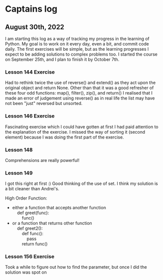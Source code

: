 # Captains log

## August 30th, 2022
I am starting  this log as a way of tracking my progress in the learning of Python.
My goal is to work on it every day, even a bit, and commit code daily.
The first exercises will be simple, but as the learning progresses I expect to be adding solutions to complex problems too.
I started the course on September 25th, and I plan to finish it by October 7th.

### Lesson 144 Exercise
Had to rethink twice the use of reverse() and extend() as they act upon the original object and return None. Other than that it was a good refresher of these four odd functions: map(), filter(), zip(), and return()
I realised that I made an error of judgement using reverse() as in real life the list may have not been "just" reversed but unsorted.

### Lesson 146 Exercise
Fascinating exercise which I could have gotten at first I had paid attention to the explanation of the exercise. I missed the way of sorting it (second element) because I was doing the first part of the exercise.

### Lesson 148
Comprehensions are really powerful!

### Lesson 149
I got this right at first :) Good thinking of the use of set. I think my solution is a bit cleaner than Andrei's.

High Order Function:
 - either a function that accepts another function<br /> 
&nbsp;&nbsp;&nbsp;&nbsp;def greet(func):<br />
&nbsp;&nbsp;&nbsp;&nbsp;&nbsp;&nbsp;&nbsp;&nbsp;func()<br />
- or a function that returns other function<br />
&nbsp;&nbsp;&nbsp;&nbsp;def greet2(): <br />
&nbsp;&nbsp;&nbsp;&nbsp;&nbsp;&nbsp;&nbsp;&nbsp;def func():<br /> 
&nbsp;&nbsp;&nbsp;&nbsp;&nbsp;&nbsp;&nbsp;&nbsp;&nbsp;&nbsp;&nbsp;&nbsp;pass<br /> 
&nbsp;&nbsp;&nbsp;&nbsp;&nbsp;&nbsp;&nbsp;&nbsp;return func()<br />

### Lesson 156 Exercise
Took a while to figure out how to find the parameter, but once I did the solution was spot on 